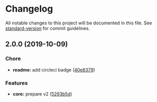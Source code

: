 # Changelog

All notable changes to this project will be documented in this file. See [standard-version](https://github.com/conventional-changelog/standard-version) for commit guidelines.

## 2.0.0 (2019-10-09)


### Chore

* **readme:** add circleci badge ([40e8379](https://github.com/Gomah/vue2-superplaceholder/commit/40e8379))


### Features

* **core:** prepare v2 ([5293b5d](https://github.com/Gomah/vue2-superplaceholder/commit/5293b5d))
